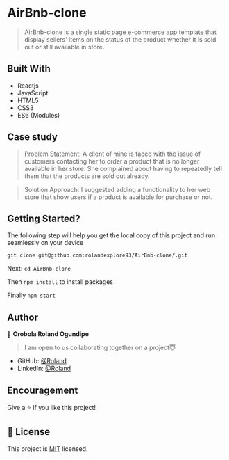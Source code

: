 # AirBnb-clone
> AirBnb-clone is a single static page e-commerce app template that display sellers' items on the status of the product whether it is sold out or still available in store.

## Built With
- Reactjs
- JavaScript
- HTML5
- CSS3
- ES6 (Modules)

## Case study
> Problem Statement: A client of mine is faced with the issue of customers contacting her to order a product that is no longer available in her store. She complained about having to repeatedly tell them that the products are sold out already.

> Solution Approach: I suggested adding a functionality to her web store that show users if a product is available for purchase or not.

## Getting Started?
The following step will help you get the local copy of this project and run seamlessly on your device

`git clone git@github.com:rolandexplore93/AirBnb-clone/.git`

Next: `cd AirBnb-clone`

Then `npm install` to install packages

Finally `npm start`

## Author
👤 **Orobola Roland Ogundipe**
> I am open to us collaborating together on a project😇
- GitHub: [@Roland](https://github.com/rolandexplore93)
- LinkedIn: [@Roland](https://www.linkedin.com/in/roland-orobola/)

## Encouragement
Give a ⭐️ if you like this project!

## 📝 License
This project is [MIT](./MIT.md) licensed.

